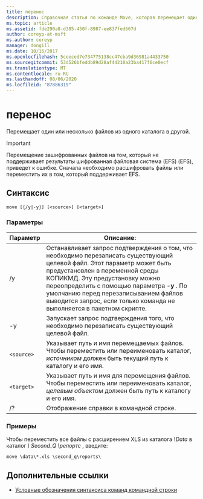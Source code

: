 ```yaml
---
title: перенос
description: Справочная статья по команде Move, которая перемещает один или несколько файлов из одного каталога в другой.
ms.topic: article
ms.assetid: fde290a8-d385-450f-8987-ee837fed667d
author: coreyp-at-msft
ms.author: coreyp
manager: dongill
ms.date: 10/16/2017
ms.openlocfilehash: 5ceeced7e734775138cc47cba9d36981a4433750
ms.sourcegitcommit: 53d526bfeddb89d28af44210a23ba417f6ce0ecf
ms.translationtype: MT
ms.contentlocale: ru-RU
ms.lasthandoff: 08/06/2020
ms.locfileid: "87886319"
---
```

# <a name="move"></a>перенос

Перемещает один или несколько файлов из одного каталога в другой.

> [!IMPORTANT]
> Перемещение зашифрованных файлов на том, который не поддерживает результаты шифрованная файловая система (EFS) (EFS), приведет к ошибке. Сначала необходимо расшифровать файлы или переместить их в том, который поддерживает EFS.

## <a name="syntax"></a>Синтаксис

```
move [{/y|-y}] [<source>] [<target>]
```

### <a name="parameters"></a>Параметры

| Параметр | Описание: |
| --------- | ----------- |
| /y | Останавливает запрос подтверждения о том, что необходимо перезаписать существующий целевой файл. Этот параметр может быть предустановлен в переменной среды КОПИКМД. Эту предустановку можно переопределить с помощью параметра **-y** . По умолчанию перед перезаписыванием файлов выводится запрос, если только команда не выполняется в пакетном скрипте. |
| -y | Запускает запрос подтверждения того, что необходимо перезаписать существующий целевой файл. |
| `<source>` | Указывает путь и имя перемещаемых файлов. Чтобы переместить или переименовать каталог, *источником* должен быть текущий путь к каталогу и его имя. |
| `<target>` | Указывает путь и имя для перемещения файлов. Чтобы переместить или переименовать каталог, *целевым объектом* должен быть путь к каталогу и его имя. |
| /? | Отображение справки в командной строке. |

### <a name="examples"></a>Примеры

Чтобы переместить все файлы с расширением XLS из каталога *\Data* в каталог *\ Second_Q \репортс* , введите:

```
move \data\*.xls \second_q\reports\
```

## <a name="additional-references"></a>Дополнительные ссылки

- [Условные обозначения синтаксиса команд командной строки](command-line-syntax-key.md)
